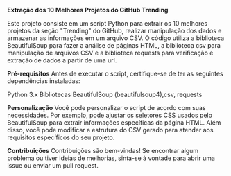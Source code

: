 **Extração dos 10 Melhores Projetos do GitHub Trending**

Este projeto consiste em um script Python para extrair os 10 melhores projetos da seção "Trending" do GitHub, realizar manipulação dos dados e armazenar as informações em um arquivo CSV. O código utiliza a biblioteca BeautifulSoup para fazer a análise de páginas HTML, a biblioteca csv para manipulação de arquivos CSV e a biblioteca requests para verificação e extração de dados a partir de uma url.

**Pré-requisitos**
Antes de executar o script, certifique-se de ter as seguintes dependências instaladas:

Python 3.x
Bibliotecas BeautifulSoup (beautifulsoup4),csv, requests

**Personalização**
Você pode personalizar o script de acordo com suas necessidades. Por exemplo, pode ajustar os seletores CSS usados pelo BeautifulSoup para extrair informações específicas da página HTML. Além disso, você pode modificar a estrutura do CSV gerado para atender aos requisitos específicos do seu projeto.

**Contribuições**
Contribuições são bem-vindas! Se encontrar algum problema ou tiver ideias de melhorias, sinta-se à vontade para abrir uma issue ou enviar um pull request.

